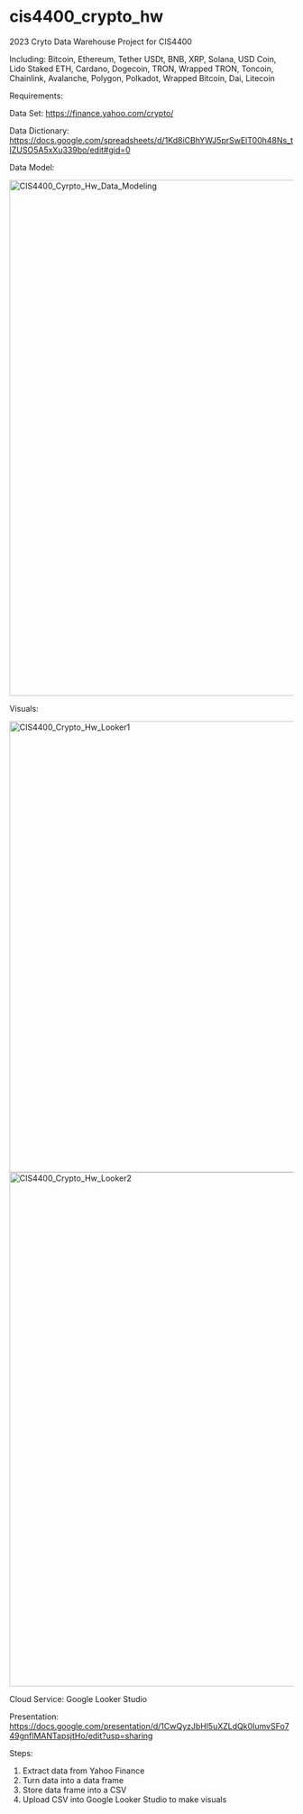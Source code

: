 # cis4400_crypto_hw

2023 Cryto Data Warehouse Project for CIS4400

Including: Bitcoin, Ethereum, Tether USDt, BNB, XRP, Solana, USD Coin, Lido Staked ETH, Cardano, Dogecoin, TRON, Wrapped TRON, Toncoin, Chainlink, Avalanche, Polygon, Polkadot, Wrapped Bitcoin, Dai, Litecoin

Requirements:

Data Set: 
https://finance.yahoo.com/crypto/

Data Dictionary:
https://docs.google.com/spreadsheets/d/1Kd8iCBhYWJ5prSwElT00h48Ns_tIZUSO5A5xXu339bo/edit#gid=0

Data Model:

<img width="915" alt="CIS4400_Cyrpto_Hw_Data_Modeling" src="https://github.com/andchen2/CIS4400_Crypto_Hw/assets/132695752/00b7dd7b-2634-4ae0-8efb-4d717067ac6f">


Visuals:

<img width="800" alt="CIS4400_Crypto_Hw_Looker1" src="https://github.com/andchen2/CIS4400_Crypto_Hw/assets/132695752/d0b7493a-f371-4fff-82bf-0b359d7beebd">
<img width="912" alt="CIS4400_Crypto_Hw_Looker2" src="https://github.com/andchen2/CIS4400_Crypto_Hw/assets/132695752/bb06828c-c51c-4030-bf88-6c4cb71a5950">


Cloud Service: Google Looker Studio

Presentation:
https://docs.google.com/presentation/d/1CwQyzJbHl5uXZLdQk0IumvSFo749gnflMANTapsjtHo/edit?usp=sharing

Steps:
1. Extract data from Yahoo Finance
2. Turn data into a data frame
3. Store data frame into a CSV
4. Upload CSV into Google Looker Studio to make visuals

